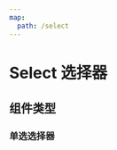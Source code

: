 ```yaml
---
map:
  path: /select
---
```


# Select 选择器

## 组件类型

### 单选选择器



<!-- ## Api

除 参考官方 [InputNumber 配置](https://2x.antdv.com/components/input-number-cn#API)外，扩展以下参数

| 属性               | 类型                                                      | 默认值  | 可选值 | 说明                     |
| ------------------ | --------------------------------------------------------- | ------- | ------ | ------------------------ |
| mode      | `Mode`                                                 | 'bothSides'  |  'bothSides'、'internal'     | 每列筛选的数据源 |
| size      | `Size`                                                 | 'default'  |  'large'、'default'、'small'     | 每列筛选的数据源 |

```ts
type Mode = 'bothSides' | 'internal' 
type Size = 'large' | 'default' | 'small'
```

## 事件

事件与官方 [InputNumber 事件](https://2x.antdv.com/components/input-number-cn#API) 相同 -->